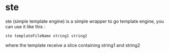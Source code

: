 # ste
ste (simple template engine) is a simple wrapper to go template engine, you can use it like this :

    ste templateFileName string1 string2

where the template receive a slice containing string1 and string2
